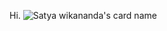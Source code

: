 Hi.
![Satya wikananda's card name](https://cardivo.vercel.app/api?name=Flowfr%20Nmrs&description=Hi,%20i%27m%20a%20programmer%20and%20i%15m%2020%20y.o.%20Nice%20to%20meet%20you%20%F0%9F%91%8B&image=https://avatars.githubusercontent.com/u/92493116?s=400&u=35f0f701582826d364ce04e5d60bf20c7bbb0c85&v=4&backgroundColor=%23ecf0f1&pattern=leaf&colorPattern=%23eaeaea)
